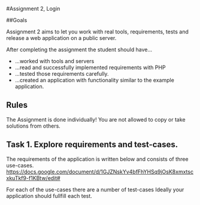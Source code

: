 #Assignment 2, Login

##Goals

Assignment 2 aims to let you work with real tools, requirements, tests and release a web application on a public server.

After completing the assignment the student should have...
 * ...worked with tools and servers
 * ...read and successfully implemented requirements with PHP
 * ...tested those requirements carefully.
 * ...created an application with functionality similar to the example application.
 
## Rules
The Assignment is done individually! You are not allowed to copy or take solutions from others.
 
## Task 1. Explore requirements and test-cases.

The requirements of the application is written below and consists of three use-cases.
https://docs.google.com/document/d/1GJZNskYv4bfFhYHSq9jOsK8xmxtscxkuTkf9-f1KBtw/edit#

For each of the use-cases there are a number of test-cases
Ideally your application should fullfill each test.


